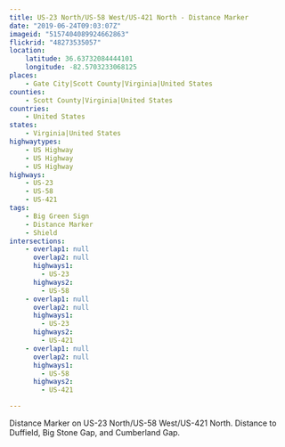 ```yaml
---
title: US-23 North/US-58 West/US-421 North - Distance Marker
date: "2019-06-24T09:03:07Z"
imageid: "5157404089924662863"
flickrid: "48273535057"
location:
    latitude: 36.63732084444101
    longitude: -82.5703233068125
places:
    - Gate City|Scott County|Virginia|United States
counties:
    - Scott County|Virginia|United States
countries:
    - United States
states:
    - Virginia|United States
highwaytypes:
    - US Highway
    - US Highway
    - US Highway
highways:
    - US-23
    - US-58
    - US-421
tags:
    - Big Green Sign
    - Distance Marker
    - Shield
intersections:
    - overlap1: null
      overlap2: null
      highways1:
        - US-23
      highways2:
        - US-58
    - overlap1: null
      overlap2: null
      highways1:
        - US-23
      highways2:
        - US-421
    - overlap1: null
      overlap2: null
      highways1:
        - US-58
      highways2:
        - US-421

---
```

Distance Marker on US-23 North/US-58 West/US-421 North.  Distance to Duffield, Big Stone Gap, and Cumberland Gap.